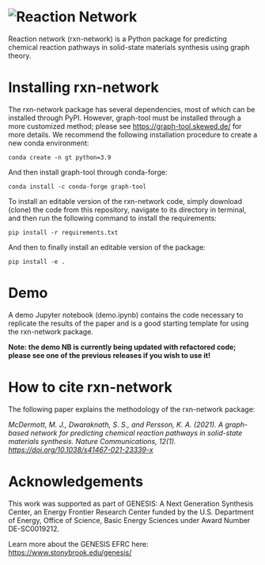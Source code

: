 # ![Reaction Network](docs/images/logo.png)

Reaction network (rxn-network) is a Python package for predicting chemical reaction
pathways in solid-state materials synthesis using graph theory.

# Installing rxn-network

The rxn-network package has several dependencies, most of which can be installed
through PyPI. However, graph-tool must be installed through a more customized method;
please see https://graph-tool.skewed.de/ for more details. We recommend the
following installation procedure to create a new conda environment:

    conda create -n gt python=3.9

And then install graph-tool through conda-forge:

    conda install -c conda-forge graph-tool

To install an editable version of the rxn-network code, simply download (clone) the
code from this repository, navigate to its directory in terminal, and then run the
following command to install the requirements:

    pip install -r requirements.txt

And then to finally install an editable version of the package:

    pip install -e .

# Demo
A demo Jupyter notebook (demo.ipynb) contains the code necessary to replicate the
results of the paper and is a good starting template for using the rxn-network package.

**Note: the demo NB is currently being updated with refactored code; please see one of
the previous releases if you wish to use it!**


# How to cite rxn-network

The following paper explains the methodology of the rxn-network package:

*McDermott, M. J., Dwaraknath, S. S., and Persson, K. A. (2021). A graph-based network for predicting chemical reaction pathways in solid-state materials synthesis. Nature Communications, 12(1). https://doi.org/10.1038/s41467-021-23339-x*



# Acknowledgements

This work was supported as part of GENESIS: A Next Generation Synthesis Center, an
Energy Frontier Research Center funded by the U.S. Department of Energy, Office of
Science, Basic Energy Sciences under Award Number DE-SC0019212.

Learn more about the GENESIS EFRC here: https://www.stonybrook.edu/genesis/
